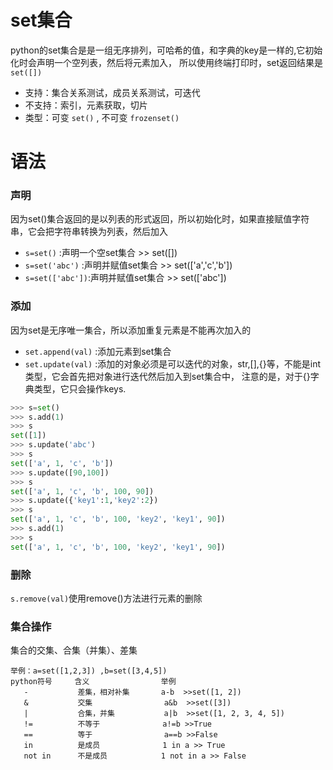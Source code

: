 # set集合

python的set集合是是一组无序排列，可哈希的值，和字典的key是一样的,它初始化时会声明一个空列表，然后将元素加入，
所以使用终端打印时，set返回结果是`set([])`
* 支持：集合关系测试，成员关系测试，可迭代
* 不支持：索引，元素获取，切片
* 类型：可变 `set()` , 不可变 `frozenset()`

# 语法
### 声明
因为set()集合返回的是以列表的形式返回，所以初始化时，如果直接赋值字符串，它会把字符串转换为列表，然后加入
* `s=set()`       :声明一个空set集合 >> set([])
* `s=set('abc')`  :声明并赋值set集合 >> set(['a','c','b'])
* `s=set(['abc'])`:声明并赋值set集合 >> set(['abc'])

### 添加
因为set是无序唯一集合，所以添加重复元素是不能再次加入的
* `set.append(val)` :添加元素到set集合
* `set.update(val)` :添加的对象必须是可以迭代的对象，str,[],{}等，不能是int类型，它会首先把对象进行迭代然后加入到set集合中，
注意的是，对于{}字典类型，它只会操作keys.
```python
>>> s=set()
>>> s.add(1)
>>> s
set([1])
>>> s.update('abc')
>>> s
set(['a', 1, 'c', 'b'])
>>> s.update([90,100])
>>> s
set(['a', 1, 'c', 'b', 100, 90])
>>> s.update({'key1':1,'key2':2})
>>> s
set(['a', 1, 'c', 'b', 100, 'key2', 'key1', 90])
>>> s.add(1)
>>> s
set(['a', 1, 'c', 'b', 100, 'key2', 'key1', 90])
```
### 删除
`s.remove(val)`使用remove()方法进行元素的删除

### 集合操作
集合的交集、合集（并集）、差集
```
举例：a=set([1,2,3]) ,b=set([3,4,5])
python符号     含义                举例
   -           差集，相对补集       a-b  >>set([1, 2])
   &           交集                a&b  >>set([3])
   |           合集，并集           a|b  >>set([1, 2, 3, 4, 5])
   !=          不等于              a!=b >>True
   ==          等于                a==b >>False
   in          是成员              1 in a >> True
   not in      不是成员            1 not in a >> False

```



